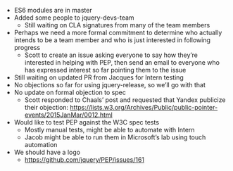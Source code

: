 * ES6 modules are in master
* Added some people to jquery-devs-team
  * Still waiting on CLA signatures from many of the team members
* Perhaps we need a more formal commitment to determine who actually intends to be a team member and who is just interested in following progress
  * Scott to create an issue asking everyone to say how they’re interested in helping with PEP, then send an email to everyone who has expressed interest so far pointing them to the issue
* Still waiting on updated PR from Jacques for Intern testing
* No objections so far for using jquery-release, so we’ll go with that
* No update on formal objection to spec
  * Scott responded to Chaals’ post and requested that Yandex publicize their objection: https://lists.w3.org/Archives/Public/public-pointer-events/2015JanMar/0012.html
* Would like to test PEP against the W3C spec tests
  * Mostly manual tests, might be able to automate with Intern
  * Jacob might be able to run them in Microsoft’s lab using touch automation
* We should have a logo
  * https://github.com/jquery/PEP/issues/161
